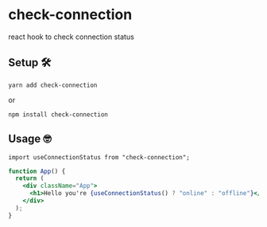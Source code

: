 # check-connection
react hook to check connection status

## Setup 🛠

`yarn add check-connection`

or

`npm install check-connection`

## Usage 🤓

`import useConnectionStatus from "check-connection";`

```jsx
function App() {
  return (
    <div className="App">
      <h1>Hello you're {useConnectionStatus() ? "online" : "offline"}</h1>
    </div>
  );
}
```
